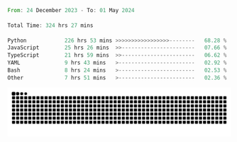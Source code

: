 <!--START_SECTION:waka-->

```rust
From: 24 December 2023 - To: 01 May 2024

Total Time: 324 hrs 27 mins

Python            226 hrs 53 mins >>>>>>>>>>>>>>>>>--------   68.28 %
JavaScript        25 hrs 26 mins  >>-----------------------   07.66 %
TypeScript        21 hrs 59 mins  >>-----------------------   06.62 %
YAML              9 hrs 43 mins   >------------------------   02.92 %
Bash              8 hrs 24 mins   >------------------------   02.53 %
Other             7 hrs 51 mins   >------------------------   02.36 %
```

<!--END_SECTION:waka-->


<picture>
  <source media="(prefers-color-scheme: dark)" srcset="https://raw.githubusercontent.com/jeerawut97/jeerawut97/output/github-contribution-grid-snake.svg">
  <img alt="github contribution grid snake animation" src="https://raw.githubusercontent.com/jeerawut97/jeerawut97/output/github-contribution-grid-snake.svg">
</picture>
